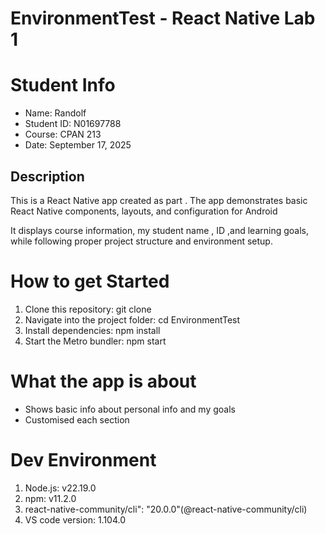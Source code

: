 # EnvironmentTest - React Native Lab 1 
# Student Info 
- Name: Randolf 
 - Student ID: N01697788
 - Course: CPAN 213 
 - Date: September 17, 2025
## Description
This is a React Native app created  as  part . The app demonstrates basic React Native components, layouts, and configuration for Android 

It displays course information, my student name   ,  ID ,and  learning goals, while following proper project structure and environment setup. 

# How to get Started
1. Clone this repository:
   git clone <repo-link>
2. Navigate into the project folder:
   cd EnvironmentTest
3. Install dependencies:
   npm install
4. Start the Metro bundler:
   npm start

# What the app is about 
- Shows basic info about  personal info  and my goals
 - Customised  each section

 # Dev Environment 
 1. Node.js: v22.19.0
2.  npm: v11.2.0
3.  react-native-community/cli": "20.0.0"(@react-native-community/cli)
4. VS code version: 1.104.0
